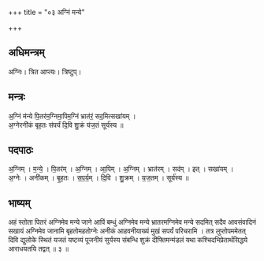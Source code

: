 +++
title = "०३ अग्निं मन्ये"

+++
## अधिमन्त्रम्
अग्निः। त्रित आप्त्यः। त्रिष्टुप्।

## मन्त्रः
अ॒ग्निं म॑न्ये पि॒तर॑म॒ग्निमा॒पिम॒ग्निं भ्रात॑रं॒ सद॒मित्सखा॑यम् ।  
अ॒ग्नेरनी॑कं बृह॒तः स॑पर्यं दि॒वि शु॒क्रं य॑ज॒तं सूर्य॑स्य ॥

## पदपाठः
अ॒ग्निम् । म॒न्ये॒ । पि॒तर॑म् । अ॒ग्निम् । आ॒पिम् । अ॒ग्निम् । भ्रात॑रम् । सद॑म् । इत् । सखा॑यम् ।  
अ॒ग्नेः । अनी॑कम् । बृ॒ह॒तः । स॒प॒र्य॒म् । दि॒वि । शु॒क्रम् । य॒ज॒तम् । सूर्य॑स्य ॥

## भाष्यम्
अहं स्तोता पितरं अग्निमेव मन्ये जाने आपिं बम्धुं अग्निमेव मन्ये भ्रातरमग्निमेव मन्ये सदमित् सदैव आवसंवादिनं सखायं अग्निमेव जानामि बृहतोमहतोग्नेः अनीकं आहवनीयाख्यं मुखं सपर्यं परिचरामि । तत्र लुप्तोपममेतत् दिवि द्युलोके स्थितं यजतं यष्टव्यं पूजनीयं सुर्यस्य संबन्धि शुक्रं दीफ्तिमन्मंडलं यथा कश्चिदभिप्रेतार्थसिद्धये आराधयतयि तद्वत् ॥ ३ ॥